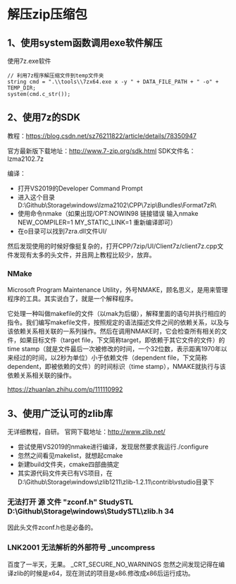 # 解压zip压缩包

## 1、使用system函数调用exe软件解压
使用7z.exe软件
```
// 利用7z程序解压缩文件到temp文件夹
string cmd = ".\\tools\\7zx64.exe x -y " + DATA_FILE_PATH + " -o" + TEMP_DIR;
system(cmd.c_str());
```
## 2、使用7z的SDK
教程：https://blog.csdn.net/sz76211822/article/details/78350947

官方最新版下载地址：http://www.7-zip.org/sdk.html
SDK文件名：lzma2102.7z

编译：
- 打开VS2019的Developer Command Prompt
- 进入这个目录D:\Github\Storage\windows\lzma2102\CPP\7zip\Bundles\Format7zR\
- 使用命令nmake（如果出现/OPT:NOWIN98 链接错误 输入nmake NEW_COMPILER=1 MY_STATIC_LINK=1 重新编译即可）
- 在o目录可以找到7zra.dll文件UI/

然后发现使用的时候好像挺复杂的，打开CPP/7zip/UI/Client7z/client7z.cpp文件发现有太多的头文件，并且网上教程比较少，放弃。

### NMake
Microsoft Program Maintenance Utility，外号NMAKE，顾名思义，是用来管理程序的工具。其实说白了，就是一个解释程序。

它处理一种叫做makefile的文件（以mak为后缀），解释里面的语句并执行相应的指令。我们编写makefile文件，按照规定的语法描述文件之间的依赖关系，以及与该依赖关系相关联的一系列操作。然后在调用NMAKE时，它会检查所有相关的文件，如果目标文件（target file，下文简称target，即依赖于其它文件的文件）的time stamp（就是文件最后一次被修改的时间，一个32位数，表示距离1970年以来经过的时间，以2秒为单位）小于依赖文件（dependent file，下文简称dependent，即被依赖的文件）的时间标识（time stamp），NMAKE就执行与该依赖关系相关联的操作。

https://zhuanlan.zhihu.com/p/111110992

## 3、使用广泛认可的zlib库
无详细教程，自研。
官网下载地址：http://www.zlib.net/
- 尝试使用VS2019的nmake进行编译，发现居然要求我运行./configure
- 忽然之间看见makelist，就想起cmake
- 新建build文件夹，cmake四部曲搞定
- 其实源代码文件夹已有VS项目，在D:\Github\Storage\windows\zlib1211\zlib-1.2.11\contrib\vstudio目录下

### 无法打开 源 文件 "zconf.h"	StudySTL	D:\Github\Storage\windows\StudySTL\zlib.h	34	
因此头文件zconf.h也是必备的。

### LNK2001 无法解析的外部符号 _uncompress
百度了一半天，无果。
_CRT_SECURE_NO_WARNINGS
忽然之间发现记得在编译zlib的时候是x64，现在测试的项目是x86.修改成x86后运行成功。








